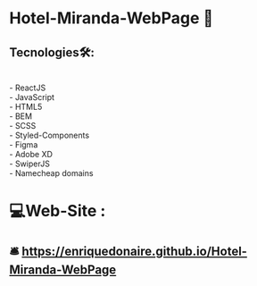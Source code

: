 #  Hotel-Miranda-WebPage  🏨
##  Tecnologies🛠️: 
<br/>
- ReactJS <br/>
- JavaScript <br/>
- HTML5 <br/>
- BEM <br/>
- SCSS <br/>
- Styled-Components <br/>
- Figma <br/>
- Adobe XD <br/>
- SwiperJS <br/>
- Namecheap domains
<br/>

#  💻Web-Site : 

##   🛎️ https://enriquedonaire.github.io/Hotel-Miranda-WebPage

                                                                                                                                        
